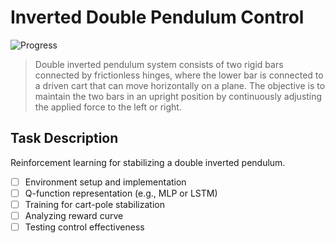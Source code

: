 # Inverted Double Pendulum Control

![Progress](https://progress-bar.dev/0/?title=Progress&width=430&color=cc163a)

> Double inverted pendulum system consists of two rigid bars connected by frictionless hinges, where the lower bar is connected to a driven cart that can move horizontally on a plane. The objective is to maintain the two bars in an upright position by continuously adjusting the applied force to the left or right.

## Task Description
Reinforcement learning for stabilizing a double inverted pendulum.
- [ ] Environment setup and implementation
- [ ] Q-function representation (e.g., MLP or LSTM)
- [ ] Training for cart-pole stabilization
- [ ] Analyzing reward curve
- [ ] Testing control effectiveness